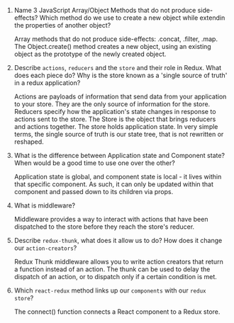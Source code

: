 1.  Name 3 JavaScript Array/Object Methods that do not produce side-effects? Which method do we use to create a new object while extendin the properties of another object?

    Array methods that do not produce side-effects: .concat, .filter, .map. The Object.create() method creates a new object, using an existing object as the prototype of the newly created object.

2)  Describe `actions`, `reducers` and the `store` and their role in Redux. What does each piece do? Why is the store known as a 'single source of truth' in a redux application?

    Actions are payloads of information that send data from your application to your store. They are the only source of information for the store.
    Reducers specify how the application's state changes in response to actions sent to the store.
    The Store is the object that brings reducers and actions together. The store holds application state.
    In very simple terms, the single source of truth is our state tree, that is not rewritten or reshaped.

3)  What is the difference between Application state and Component state? When would be a good time to use one over the other?

    Application state is global, and component state is local - it lives within that specific component. As such, it can only be updated within that component and passed down to its children via props.

4)  What is middleware?

    Middleware provides a way to interact with actions that have been dispatched to the store before they reach the store's reducer.

5)  Describe `redux-thunk`, what does it allow us to do? How does it change our `action-creators`?

    Redux Thunk middleware allows you to write action creators that return a function instead of an action. The thunk can be used to delay the dispatch of an action, or to dispatch only if a certain condition is met.

6)  Which `react-redux` method links up our `components` with our `redux store`?

    The connect() function connects a React component to a Redux store.

